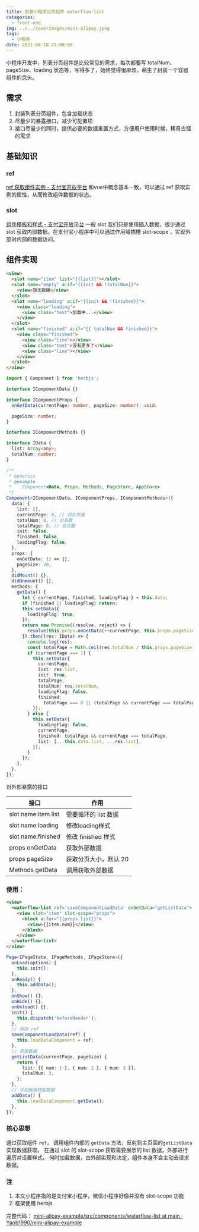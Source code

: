 ```yaml
---
title: 封装小程序分页组件 waterflow-list
categories:
  - front-end
img: ../../coverImages/mini-alipay.jpeg
tags:
  - 小程序
date: 2021-04-18 21:00:00
---
```


小程序开发中，列表分页组件是比较常见的需求，每次都要写 totalNum、pageSize、loading 状态等，写得多了，始终觉得很麻烦，萌生了封装一个容器组件的念头。

## 需求
1. 封装列表分页组件，包含加载状态
2. 尽量少的暴露接口，减少可配置项
3. 接口尽量少的同时，提供必要的数据重置方式，方便用户使用时候，稀奇古怪的需求

## 基础知识
### ref
[ref 获取组件实例 - 支付宝开放平台](https://opendocs.alipay.com/mini/framework/component-ref)
和vue中概念基本一致，可以通过 ref 获取实例的属性，从而修改组件数据的状态。

### slot
[组件模板和样式 - 支付宝开放平台](https://opendocs.alipay.com/mini/framework/component-template)
一般 slot 我们只是使用插入数据，很少通过 slot 获取内部数据。在支付宝小程序中可以通过作用域插槽 slot-scope ，实现外部对内部的数据访问。

## 组件实现
```html
<view>
  <slot name="item" list="{{list}}"></slot>
  <slot name="empty" a:if="{{init && !totalNum}}">
    <view>暂无数据</view>
  </slot>
  <slot name="loading" a:if="{{init && !finished}}">
    <view class="loading">
      <view class="text">加载中...</view>
    </view>
  </slot>
  <slot name="finished" a:if="{{ totalNum && finished}}">
    <view class="finished">
      <view class="line"></view>
      <view class="text">没有更多了</view>
      <view class="line"></view>
    </view>
  </slot>
</view>
```

```ts
import { Component } from 'herbjs';

interface IComponentData {}

interface IComponentProps {
  onGetData(currentPage: number, pageSize: number): void;

  pageSize: number;
}

interface IComponentMethods {}

interface IData {
  list: Array<any>;
  totalNum: number;
}

/**
 * Generics
 * @example
 *    Component<Data, Props, Methods, PageStore, AppStore>
 */
Component<IComponentData, IComponentProps, IComponentMethods>({
  data: {
    list: [],
    currentPage: 0, // 现在页面
    totalNum: 0, // 总条数
    totalPage: 0, // 总页数
    init: false,
    finished: false,
    loadingFlag: false,
  },
  props: {
    onGetData: () => {},
    pageSize: 20,
  },
  didMount() {},
  didUnmount() {},
  methods: {
    getData() {
      let { currentPage, finished, loadingFlag } = this.data;
      if (finished || loadingFlag) return;
      this.setData({
        loadingFlag: true,
      });
      return new Promise((resolve, reject) => {
        resolve(this.props.onGetData(++currentPage, this.props.pageSize));
      }).then((res: IData) => {
        console.log(res);
        const totalPage = Math.ceil(res.totalNum / this.props.pageSize);
        if (currentPage === 1) {
          this.setData({
            currentPage,
            list: res.list,
            init: true,
            totalPage,
            totalNum: res.totalNum,
            loadingFlag: false,
            finished:
              totalPage === 0 || (totalPage && currentPage === totalPage),
          });
        } else {
          this.setData({
            loadingFlag: false,
            currentPage,
            finished: totalPage && currentPage === totalPage,
            list: [...this.data.list, ...res.list],
          });
        }
      });
    },
  },
});

```



对外部暴露的接口

| 接口 | 作用 |
| --- | --- |
| slot name:item list | 需要循环的 list 数据 |
| slot name:loading  | 修改loading样式 |
| slot name:finished | 修改 finished 样式 |
| props onGetData| 获取外部数据  |
| props pageSize | 获取分页大小，默认 20 |
| Methods getData | 调用获取外部数据 |


### 使用：
```html
<view>
  <waterflow-list ref='saveComponentLoadData' onGetData="getListData">
    <view slot="item" slot-scope="props">
      <block a:for="{{props.list}}">
        <view>{{item.num}}</view>
      </block>
    </view>
  </waterflow-list>
</view>
```

```ts
Page<IPageState, IPageMethods, IPageStore>({
  onLoad(options) {
    this.init();
  },
  onReady() {
    this.addData();
  },
  onShow() {},
  onHide() {},
  onUnload() {},
  init() {
    this.dispatch('beforeRender');
  },
  // 保存 ref
  saveComponentLoadData(ref) {
    this.loadDataComponent = ref;
  },
  // 获取数据
  getListData(currentPage, pageSize) {
    return {
      list: [{ num: 1 }, { num: 2 }, { num: 3 }],
      totalNum: 3,
    };
  },
  // 手动触发获取数据
  addData() {
    this.loadDataComponent.getData();
  },
});
```

### 核心思想
通过获取组件 `ref`， 调用组件内部的 `getData` 方法，反射到主页面的`getListData`实现数据获取。
在通过 slot 的 slot-scope 获取需要展示的 list 数据，外部进行遍历并设置样式。
何时加载数据，由外部实现和决定，组件本身不会主动去请求数据。

### 注
1. 本文小程序指的是支付宝小程序，微信小程序好像并没有 slot-scope 功能
2. 框架使用 herbjs 

完整代码：
[mini-alipay-example/src/components/waterflow-list at main · Yaob1990/mini-alipay-example](https://github.com/Yaob1990/mini-alipay-example/tree/main/src/components/waterflow-list)

